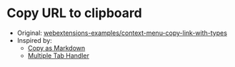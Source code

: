 # Copy URL to clipboard

* Original: [webextensions-examples/context-menu-copy-link-with-types](https://github.com/mdn/webextensions-examples/tree/master/context-menu-copy-link-with-types)
* Inspired by:
    * [Copy as Markdown](https://addons.mozilla.org/ja/firefox/addon/copy-as-markdown/)
    * [Multiple Tab Handler](http://piro.sakura.ne.jp/xul/_multipletab.html)

